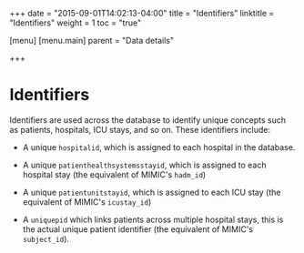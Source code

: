 +++
date = "2015-09-01T14:02:13-04:00"
title = "Identifiers"
linktitle = "Identifiers"
weight = 1
toc = "true"

[menu]
[menu.main]
parent = "Data details"

+++

# Identifiers

Identifiers are used across the database to identify unique concepts such as patients, hospitals, ICU stays, and so on. These identifiers include:

* A unique `hospitalid`, which is assigned to each hospital in the database.

* A unique `patienthealthsystemsstayid`, which is assigned to each hospital stay (the equivalent of MIMIC's `hadm_id`)

* A unique `patientunitstayid`, which is assigned to each ICU stay (the equivalent of MIMIC's `icustay_id`)

* A `uniquepid` which links patients across multiple hospital stays, this is the actual unique patient identifier (the equivalent of MIMIC's `subject_id`).
